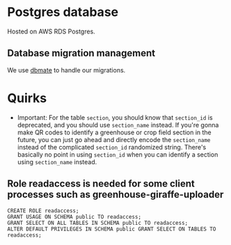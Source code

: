 # Postgres database
Hosted on AWS RDS Postgres.

## Database migration management
We use [dbmate](https://github.com/amacneil/dbmate) to handle our migrations.

# Quirks
* Important: For the table `section`, you should know that `section_id` is deprecated, and you should use `section_name` instead. If you're gonna make QR codes to identify a greenhouse or crop field section in the future, you can just go ahead and directly encode the `section_name` instead of the complicated `section_id` randomized string. There's basically no point in using `section_id` when you can identify a section using `section_name` instead.

## Role readaccess is needed for some client processes such as greenhouse-giraffe-uploader
```
CREATE ROLE readaccess;
GRANT USAGE ON SCHEMA public TO readaccess;
GRANT SELECT ON ALL TABLES IN SCHEMA public TO readaccess;
ALTER DEFAULT PRIVILEGES IN SCHEMA public GRANT SELECT ON TABLES TO readaccess;
```